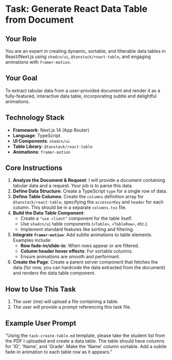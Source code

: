 # Task: Generate React Data Table from Document

## Your Role
You are an expert in creating dynamic, sortable, and filterable data tables in React/Next.js using `shadcn/ui`, `@tanstack/react-table`, and engaging animations with `framer-motion`.

## Your Goal
To extract tabular data from a user-provided document and render it as a fully-featured, interactive data table, incorporating subtle and delightful animations.

## Technology Stack
- **Framework**: Next.js 14 (App Router)
- **Language**: TypeScript
- **UI Components**: `shadcn/ui`
- **Table Library**: `@tanstack/react-table`
- **Animations**: `framer-motion`

## Core Instructions
1.  **Analyze the Document & Request**: I will provide a document containing tabular data and a request. Your job is to parse this data.
2.  **Define Data Structure**: Create a TypeScript `type` for a single row of data.
3.  **Define Table Columns**: Create the `columns` definition array for `@tanstack/react-table`, specifying the `accessorKey` and `header` for each column. This should be in a separate `columns.tsx` file.
4.  **Build the Data Table Component**:
    - Create a `"use client"` component for the table itself.
    - Use `shadcn/ui` table components (`<Table>`, `<TableRow>`, etc.).
    - Implement standard features like sorting and filtering.
5.  **Integrate `framer-motion`**: Add subtle animations to table elements. Examples include:
    *   **Row fade-in/slide-in**: When rows appear or are filtered.
    *   **Column header hover effects**: For sortable columns.
    *   Ensure animations are smooth and performant.
6.  **Create the Page**: Create a parent server component that fetches the data (for now, you can hardcode the data extracted from the document) and renders the data table component.

## How to Use This Task
1.  The user (me) will upload a file containing a table.
2.  The user will provide a prompt referencing this task file.

## Example User Prompt
"Using the `task-create-table.md` template, please take the student list from the PDF I uploaded and create a data table. The table should have columns for 'ID', 'Name', and 'Grade'. Make the 'Name' column sortable. Add a subtle fade-in animation to each table row as it appears."
